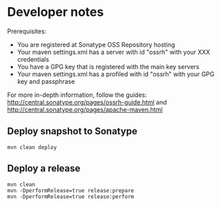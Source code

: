 # Developer notes

Prerequisites:
 * You are registered at Sonatype OSS Repository hosting
 * Your maven settings.xml has a server with id "ossrh" with your XXX credentials
 * You have a GPG key that is registered with the main key servers
 * Your maven settings.xml has a profiled with id "ossrh" with your GPG key and passphrase

For more in-depth information, follow the guides: http://central.sonatype.org/pages/ossrh-guide.html and http://central.sonatype.org/pages/apache-maven.html

## Deploy snapshot to Sonatype

```shell
mvn clean deploy
```

## Deploy a release

```shell
mvn clean
mvn -DperformRelease=true release:prepare
mvn -DperformRelease=true release:perform
```

